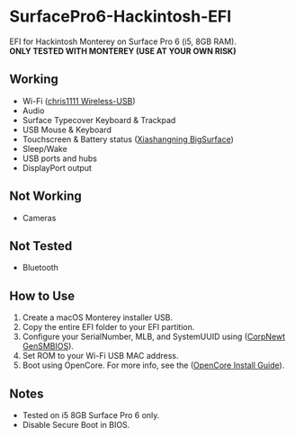 # SurfacePro6-Hackintosh-EFI

EFI for Hackintosh Monterey on Surface Pro 6 (i5, 8GB RAM).  
**ONLY TESTED WITH MONTEREY (USE AT YOUR OWN RISK)**

## Working
- Wi-Fi ([chris1111 Wireless-USB](https://github.com/chris1111/Wireless-USB-Big-Sur-Adapter))
- Audio
- Surface Typecover Keyboard & Trackpad
- USB Mouse & Keyboard
- Touchscreen & Battery status ([Xiashangning BigSurface](https://github.com/Xiashangning/BigSurface0))
- Sleep/Wake
- USB ports and hubs
- DisplayPort output

## Not Working
- Cameras

## Not Tested
- Bluetooth

## How to Use
1. Create a macOS Monterey installer USB.
2. Copy the entire EFI folder to your EFI partition.
3. Configure your SerialNumber, MLB, and SystemUUID using ([CorpNewt GenSMBIOS](https://github.com/corpnewt/GenSMBIOS)).
4. Set ROM to your Wi-Fi USB MAC address.
5. Boot using OpenCore. For more info, see the ([OpenCore Install Guide](https://dortania.github.io/OpenCore-Install-Guide/prerequisites.html#prerequisites)).

## Notes
- Tested on i5 8GB Surface Pro 6 only.
- Disable Secure Boot in BIOS.
